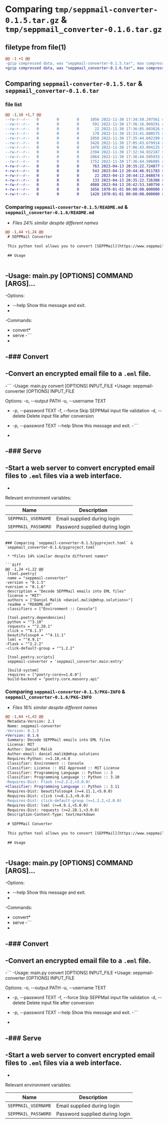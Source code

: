 # Comparing `tmp/seppmail-converter-0.1.5.tar.gz` & `tmp/seppmail_converter-0.1.6.tar.gz`

## filetype from file(1)

```diff
@@ -1 +1 @@
-gzip compressed data, was "seppmail-converter-0.1.5.tar", max compression
+gzip compressed data, was "seppmail_converter-0.1.6.tar", max compression
```

## Comparing `seppmail-converter-0.1.5.tar` & `seppmail_converter-0.1.6.tar`

### file list

```diff
@@ -1,10 +1,7 @@
--rw-r--r--   0        0        0     1056 2022-11-30 17:34:50.297561 seppmail-converter-0.1.5/README.md
--rw-r--r--   0        0        0      591 2022-11-30 17:36:16.969291 seppmail-converter-0.1.5/pyproject.toml
--rw-r--r--   0        0        0       22 2022-11-30 17:36:05.603826 seppmail-converter-0.1.5/seppmail_converter/__init__.py
--rw-r--r--   0        0        0      178 2022-11-30 15:33:41.880575 seppmail-converter-0.1.5/seppmail_converter/exceptions.py
--rw-r--r--   0        0        0     2050 2022-11-30 17:35:44.602299 seppmail-converter-0.1.5/seppmail_converter/main.py
--rw-r--r--   0        0        0     3426 2022-11-30 17:05:43.679914 seppmail-converter-0.1.5/seppmail_converter/seppmail.py
--rw-r--r--   0        0        0     1476 2022-11-30 17:06:43.094125 seppmail-converter-0.1.5/seppmail_converter/server.py
--rw-r--r--   0        0        0     2394 2022-11-30 17:32:34.932187 seppmail-converter-0.1.5/seppmail_converter/templates/index.html
--rw-r--r--   0        0        0     2064 2022-11-30 17:36:44.505933 seppmail-converter-0.1.5/setup.py
--rw-r--r--   0        0        0     1752 2022-11-30 17:36:44.506085 seppmail-converter-0.1.5/PKG-INFO
+-rw-r--r--   0        0        0      763 2023-04-13 20:35:22.724877 seppmail_converter-0.1.6/README.md
+-rw-r--r--   0        0        0      543 2023-04-13 20:44:46.911783 seppmail_converter-0.1.6/pyproject.toml
+-rw-r--r--   0        0        0       22 2023-04-13 20:44:12.048874 seppmail_converter-0.1.6/seppmail_converter/__init__.py
+-rw-r--r--   0        0        0      133 2023-04-13 20:35:22.726388 seppmail_converter-0.1.6/seppmail_converter/exceptions.py
+-rw-r--r--   0        0        0     4088 2023-04-13 20:42:53.340750 seppmail_converter-0.1.6/seppmail_converter/main.py
+-rw-r--r--   0        0        0     1656 1970-01-01 00:00:00.000000 seppmail_converter-0.1.6/setup.py
+-rw-r--r--   0        0        0     1420 1970-01-01 00:00:00.000000 seppmail_converter-0.1.6/PKG-INFO
```

### Comparing `seppmail-converter-0.1.5/README.md` & `seppmail_converter-0.1.6/README.md`

 * *Files 24% similar despite different names*

```diff
@@ -1,44 +1,24 @@
 # SEPPMail Converter
 
 This python tool allows you to convert [SEPPMail](https://www.seppmail.com/) encrypted email files (`html`) to `.eml` files.
 
 ## Usage
 
 ```
-Usage: main.py [OPTIONS] COMMAND [ARGS]...
-
-Options:
-  --help  Show this message and exit.
-
-Commands:
-  convert*
-  serve 
-```
-
-### Convert
-
-Convert an encrypted email file to a `.eml` file.
-
-```
-Usage: main.py convert [OPTIONS] INPUT_FILE
+Usage: seppmail-converter [OPTIONS] INPUT_FILE
 
 Options:
   -o, --output PATH
   -u, --username TEXT
-  -p, --password TEXT
   -f, --force          Skip SEPPMail input file validation
   -d, --delete         Delete input file after conversion
+  -p, --password TEXT
   --help               Show this message and exit.
-```
-
-### Serve
-
-Start a web server to convert encrypted email files to `.eml` files via a web interface.
-
+ ```
 
 Relevant environment variables:
 
 | Name | Description |
 | ---- | ----------- |
 | `SEPPMAIL_USERNAME` | Email supplied during login |
 | `SEPPMAIL_PASSWORD` | Password supplied during login|
```

### Comparing `seppmail-converter-0.1.5/pyproject.toml` & `seppmail_converter-0.1.6/pyproject.toml`

 * *Files 14% similar despite different names*

```diff
@@ -1,24 +1,22 @@
 [tool.poetry]
 name = "seppmail-converter"
-version = "0.1.5"
+version = "0.1.6"
 description = "Decode SEPPMail emails into EML files"
 license = "MIT"
 authors = ["Daniel Malik <daniel.malik@mhsp.solutions>"]
 readme = "README.md"
 classifiers = ["Environment :: Console"]
 
 [tool.poetry.dependencies]
 python = "^3.10"
 requests = "^2.28.1"
 click = "^8.1.3"
 beautifulsoup4 = "^4.11.1"
 lxml = "^4.9.1"
-Flask = "^2.2.2"
-click-default-group = "^1.2.2"
 
 [tool.poetry.scripts]
 seppmail-converter = 'seppmail_converter.main:entry'
 
 [build-system]
 requires = ["poetry-core>=1.0.0"]
 build-backend = "poetry.core.masonry.api"
```

### Comparing `seppmail-converter-0.1.5/PKG-INFO` & `seppmail_converter-0.1.6/PKG-INFO`

 * *Files 16% similar despite different names*

```diff
@@ -1,64 +1,43 @@
 Metadata-Version: 2.1
 Name: seppmail-converter
-Version: 0.1.5
+Version: 0.1.6
 Summary: Decode SEPPMail emails into EML files
 License: MIT
 Author: Daniel Malik
 Author-email: daniel.malik@mhsp.solutions
 Requires-Python: >=3.10,<4.0
 Classifier: Environment :: Console
 Classifier: License :: OSI Approved :: MIT License
 Classifier: Programming Language :: Python :: 3
 Classifier: Programming Language :: Python :: 3.10
-Requires-Dist: Flask (>=2.2.2,<3.0.0)
+Classifier: Programming Language :: Python :: 3.11
 Requires-Dist: beautifulsoup4 (>=4.11.1,<5.0.0)
 Requires-Dist: click (>=8.1.3,<9.0.0)
-Requires-Dist: click-default-group (>=1.2.2,<2.0.0)
 Requires-Dist: lxml (>=4.9.1,<5.0.0)
 Requires-Dist: requests (>=2.28.1,<3.0.0)
 Description-Content-Type: text/markdown
 
 # SEPPMail Converter
 
 This python tool allows you to convert [SEPPMail](https://www.seppmail.com/) encrypted email files (`html`) to `.eml` files.
 
 ## Usage
 
 ```
-Usage: main.py [OPTIONS] COMMAND [ARGS]...
-
-Options:
-  --help  Show this message and exit.
-
-Commands:
-  convert*
-  serve 
-```
-
-### Convert
-
-Convert an encrypted email file to a `.eml` file.
-
-```
-Usage: main.py convert [OPTIONS] INPUT_FILE
+Usage: seppmail-converter [OPTIONS] INPUT_FILE
 
 Options:
   -o, --output PATH
   -u, --username TEXT
-  -p, --password TEXT
   -f, --force          Skip SEPPMail input file validation
   -d, --delete         Delete input file after conversion
+  -p, --password TEXT
   --help               Show this message and exit.
-```
-
-### Serve
-
-Start a web server to convert encrypted email files to `.eml` files via a web interface.
-
+ ```
 
 Relevant environment variables:
 
 | Name | Description |
 | ---- | ----------- |
 | `SEPPMAIL_USERNAME` | Email supplied during login |
 | `SEPPMAIL_PASSWORD` | Password supplied during login|
```

